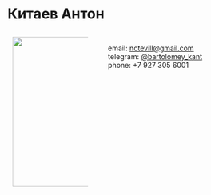 # Китаев Антон

<div style="height:100%; width:100%;">
<div style="display:inline-block; width:30%; margin:10px;">
	<image src="images/photo.jpg" width="300"/>
</div>
<div style="display:inline-block; vertical-align:top; width:auto; margin:10px;">
	<p>
		<image src="images/email.png" width="12"/> email: <a href="mailto:notevill@gmail.com">notevill@gmail.com</a></br>
		<image src="images/telegram.png" width="12"/> telegram: <a href="https://t.me/bartolomey_kant">@bartolomey_kant</a></br>
		<image src="images/phone.png" width="12"/>  phone: +7 927 305 6001</br>
	</p>
</div>
</div>

## Инженер-разработчик
Разработка программного обеспечения

# Обо мне

Пишу на `с++` в основном `stl` и `QT`, немного знаю `bash` и чуть-чуть `python`, интересуюсь `go` и посматриваю на `rust`. В работе много приходилось использовать `CMake`. Знаю `git`, есть опыт проведения `code review`. В жизни и в работе на `linux`. В рабочем окружении предпочитаю минимализм, но без ущерба красивостям. Свободно читаю на английском, но говорить пока не научился.

# Ключевые навыки
```
c++, stl, QT, QML, git, linux, docker, SQL, CMake, go, bash
```

# Опыт работы

## 2019-по настоящее время

**АО "БПО Прогресс"**

Инженер-программист: 

 - разработка программного обеспечения на с++ под linux
 - многопоточные приложения с использованием как QT, так и c++ потоков 
 - пользовательский интерфейс на QT QML
 - клиент-серверные приложения на основе собственных протоколов поверх TCP
 - написание SQL запросов к базам данных PostgreSQL, SQLight
 - написание рецептов сборки на CMake, SCons
 - разработка Dockerfile для сборки и тестирования ПО в контейнерах

### Проекты
Графический интерфейс пользователя терминала электронного голосования:

 - технологии: С++, QT+QML, сборка на CMake, скрипты для деплоя на bash;
 - особенности - полностью сенсорный ввод, управление печатью на термопринтере, режим работы для людей с ограничениями по зрению.

Разработка библиотеки для взаимодействия клиент-сервер на базе TCP протокола:

- технологии c++, stl, linux сокеты;
- особенности: разработка модуля для сериализации данных на c++ шаблонах.

Разработка графического интерфейса для АРМ Оператора АТС:

- технологии C++, QT+QML, сборка на CMake
- особенности: как сенсорный так и традиционный (клавиатура, мышь) интерфейс.

Разработка ПО сетевого маршрутизатора (в процессе):

 - технологии C++, stl, сборка на SCons
 - особенности разработка на основе [xorp](https://github.com/greearb/xorp.ct)
 - участие:
	- разработка модулей для интеграции протоколов туннелирования pptp, pppoe, l2tp, ipsec;
	- поиск и исправление багов в очень (местами) старом легаси коде;
	- внедрение docker контейнеров для сборки и тестирования кода;

## 2015-2019

**АО Нефтеавтоматика**

Инженер-программист: разработка ПО среднего уровня под ПЛК Schneider Electric и ПО верхнего уровня по SCADA iFix

# Образование

| Год | Степень |  Университет | Факультет |
|:-:|:-: | :-- | :-- |
| 2015 | Бакалавр | **Уфимский государственный авиационный технический университет** | Факультет авиационно технологических систем, Мехатроника и робототехника |
| 2017 | Магистр | **Уфимский государственный авиационный технический университет** | Институт авиационных технологий и материалов, Мехатроника и робототехника |
